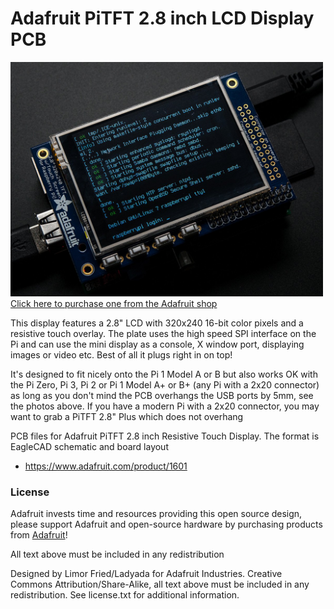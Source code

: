 # Adafruit PiTFT 2.8 inch LCD Display PCB
<a href="http://www.adafruit.com/products/1601"><img src="assets/image.jpg?raw=true" width="500px"><br/>
Click here to purchase one from the Adafruit shop</a>

This display features a 2.8" LCD with 320x240 16-bit color pixels and a resistive touch overlay. The plate uses the high speed SPI interface on the Pi and can use the mini display as a console, X window port, displaying images or video etc. Best of all it plugs right in on top!

It's designed to fit nicely onto the Pi 1 Model A or B but also works OK with the Pi Zero, Pi 3, Pi 2 or Pi 1 Model A+ or B+ (any Pi with a 2x20 connector) as long as you don't mind the PCB overhangs the USB ports by 5mm, see the photos above. If you have a modern Pi with a 2x20 connector, you may want to grab a PiTFT 2.8" Plus which does not overhang

PCB files for Adafruit PiTFT 2.8 inch Resistive Touch Display. The format is EagleCAD schematic and board layout 
- https://www.adafruit.com/product/1601

### License

Adafruit invests time and resources providing this open source design, please support Adafruit and open-source hardware by purchasing products from [Adafruit](https://www.adafruit.com)!

All text above must be included in any redistribution

Designed by Limor Fried/Ladyada for Adafruit Industries.
Creative Commons Attribution/Share-Alike, all text above must be included in any redistribution. 
See license.txt for additional information.
